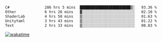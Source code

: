 <!--START_SECTION:waka-->

```txt
C#                286 hrs 5 mins  ███████████████████████▒░   93.36 %
Other             6 hrs 26 mins   ▓░░░░░░░░░░░░░░░░░░░░░░░░   02.10 %
ShaderLab         4 hrs 58 mins   ▒░░░░░░░░░░░░░░░░░░░░░░░░   01.63 %
UnityYaml         3 hrs 43 mins   ▒░░░░░░░░░░░░░░░░░░░░░░░░   01.22 %
Text              2 hrs 33 mins   ▒░░░░░░░░░░░░░░░░░░░░░░░░   00.83 %
```

<!--END_SECTION:waka-->
[![wakatime](https://wakatime.com/badge/user/6c2f442e-41b4-42e3-bc06-d5d8203ad1da.svg)](https://wakatime.com/@6c2f442e-41b4-42e3-bc06-d5d8203ad1da)
